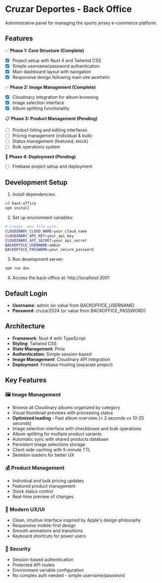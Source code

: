 # Cruzar Deportes - Back Office

Administrative panel for managing the sports jersey e-commerce platform.

## Features

✅ **Phase 1: Core Structure (Complete)**
- [x] Project setup with Nuxt 4 and Tailwind CSS
- [x] Simple username/password authentication
- [x] Main dashboard layout with navigation
- [x] Responsive design following main site aesthetic

✅ **Phase 2: Image Management (Complete)**
- [x] Cloudinary integration for album browsing
- [x] Image selection interface
- [x] Album splitting functionality

📋 **Phase 3: Product Management (Pending)**
- [ ] Product listing and editing interfaces
- [ ] Pricing management (individual & bulk)
- [ ] Status management (featured, stock)
- [ ] Bulk operations system

🚀 **Phase 4: Deployment (Pending)**
- [ ] Firebase project setup and deployment

## Development Setup

1. Install dependencies:
```bash
cd back-office
npm install
```

2. Set up environment variables:
```bash
# Create .env file with:
CLOUDINARY_CLOUD_NAME=your_cloud_name
CLOUDINARY_API_KEY=your_api_key
CLOUDINARY_API_SECRET=your_api_secret
BACKOFFICE_USERNAME=admin
BACKOFFICE_PASSWORD=your_secure_password
```

3. Run development server:
```bash
npm run dev
```

4. Access the back-office at: http://localhost:3001

## Default Login

- **Username**: admin (or value from BACKOFFICE_USERNAME)
- **Password**: cruzar2024 (or value from BACKOFFICE_PASSWORD)

## Architecture

- **Framework**: Nuxt 4 with TypeScript
- **Styling**: Tailwind CSS
- **State Management**: Pinia
- **Authentication**: Simple session-based
- **Image Management**: Cloudinary API integration
- **Deployment**: Firebase Hosting (separate project)

## Key Features

### 🖼️ Image Management
- Browse all Cloudinary albums organized by category
- Visual thumbnail previews with processing status
- **Optimized loading** - Fast album overview (< 2 seconds vs 10-25 seconds)
- Image selection interface with checkboxes and bulk operations
- Album splitting for multiple product variants
- Automatic sync with shared products database
- Persistent image selections storage
- Client-side caching with 5-minute TTL
- Skeleton loaders for better UX

### 💰 Product Management
- Individual and bulk pricing updates
- Featured product management
- Stock status control
- Real-time preview of changes

### 🎨 Modern UX/UI
- Clean, intuitive interface inspired by Apple's design philosophy
- Responsive mobile-first design
- Smooth animations and transitions
- Keyboard shortcuts for power users

### 🔐 Security
- Session-based authentication
- Protected API routes
- Environment variable configuration
- No complex auth needed - simple username/password